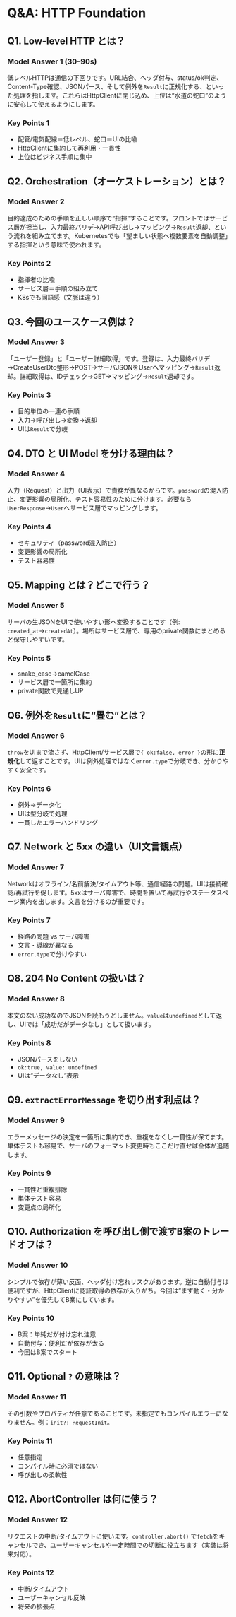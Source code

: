 # Q&A: HTTP Foundation

## Q1. Low-level HTTP とは？

### Model Answer 1 (30–90s)

低レベルHTTPは通信の下回りです。URL結合、ヘッダ付与、status/ok判定、Content-Type確認、JSONパース、そして例外を`Result`に正規化する、といった処理を指します。これらはHttpClientに閉じ込め、上位は“水道の蛇口”のように安心して使えるようにします。

### Key Points 1

- 配管/電気配線＝低レベル、蛇口＝UIの比喩
- HttpClientに集約して再利用・一貫性
- 上位はビジネス手順に集中

## Q2. Orchestration（オーケストレーション）とは？

### Model Answer 2

目的達成のための手順を正しい順序で“指揮”することです。フロントではサービス層が担当し、入力最終バリデ→API呼び出し→マッピング→`Result`返却、という流れを組み立てます。Kubernetesでも「望ましい状態へ複数要素を自動調整」する指揮という意味で使われます。

### Key Points 2

- 指揮者の比喩
- サービス層＝手順の組み立て
- K8sでも同語感（文脈は違う）

## Q3. 今回のユースケース例は？

### Model Answer 3

「ユーザー登録」と「ユーザー詳細取得」です。登録は、入力最終バリデ→CreateUserDto整形→POST→サーバJSONをUserへマッピング→`Result`返却。詳細取得は、IDチェック→GET→マッピング→`Result`返却です。

### Key Points 3

- 目的単位の一連の手順
- 入力→呼び出し→変換→返却
- UIは`Result`で分岐

## Q4. DTO と UI Model を分ける理由は？

### Model Answer 4

入力（Request）と出力（UI表示）で責務が異なるからです。`password`の混入防止、変更影響の局所化、テスト容易性のために分けます。必要なら`UserResponse`→`User`へサービス層でマッピングします。

### Key Points 4

- セキュリティ（password混入防止）
- 変更影響の局所化
- テスト容易性

## Q5. Mapping とは？どこで行う？

### Model Answer 5

サーバの生JSONをUIで使いやすい形へ変換することです（例: `created_at`→`createdAt`）。場所はサービス層で、専用のprivate関数にまとめると保守しやすいです。

### Key Points 5

- snake_case→camelCase
- サービス層で一箇所に集約
- private関数で見通しUP

## Q6. 例外を`Result`に“畳む”とは？

### Model Answer 6

`throw`をUIまで流さず、HttpClient/サービス層で`{ ok:false, error }`の形に**正規化**して返すことです。UIは例外処理ではなく`error.type`で分岐でき、分かりやすく安全です。

### Key Points 6

- 例外→データ化
- UIは型分岐で処理
- 一貫したエラーハンドリング

## Q7. Network と 5xx の違い（UI文言観点）

### Model Answer 7

Networkはオフライン/名前解決/タイムアウト等、通信経路の問題。UIは接続確認/再試行を促します。5xxはサーバ障害で、時間を置いて再試行やステータスページ案内を出します。文言を分けるのが重要です。

### Key Points 7

- 経路の問題 vs サーバ障害
- 文言・導線が異なる
- `error.type`で分けやすい

## Q8. 204 No Content の扱いは？

### Model Answer 8

本文のない成功なのでJSONを読もうとしません。`value`は`undefined`として返し、UIでは「成功だがデータなし」として扱います。

### Key Points 8

- JSONパースをしない
- `ok:true, value: undefined`
- UIは“データなし”表示

## Q9. `extractErrorMessage` を切り出す利点は？

### Model Answer 9

エラーメッセージの決定を一箇所に集約でき、重複をなくし一貫性が保てます。単体テストも容易で、サーバのフォーマット変更時もここだけ直せば全体が追随します。

### Key Points 9

- 一貫性と重複排除
- 単体テスト容易
- 変更点の局所化

## Q10. Authorization を呼び出し側で渡すB案のトレードオフは？

### Model Answer 10

シンプルで依存が薄い反面、ヘッダ付け忘れリスクがあります。逆に自動付与は便利ですが、HttpClientに認証取得の依存が入りがち。今回は“まず動く・分かりやすい”を優先してB案にしています。

### Key Points 10

- B案：単純だが付け忘れ注意
- 自動付与：便利だが依存が太る
- 今回はB案でスタート

## Q11. Optional `?` の意味は？

### Model Answer 11

その引数やプロパティが任意であることです。未指定でもコンパイルエラーになりません。例：`init?: RequestInit`。

### Key Points 11

- 任意指定
- コンパイル時に必須ではない
- 呼び出しの柔軟性

## Q12. AbortController は何に使う？

### Model Answer 12

リクエストの中断/タイムアウトに使います。`controller.abort()` で`fetch`をキャンセルでき、ユーザーキャンセルや一定時間での切断に役立ちます（実装は将来対応）。

### Key Points 12

- 中断/タイムアウト
- ユーザーキャンセル反映
- 将来の拡張点
